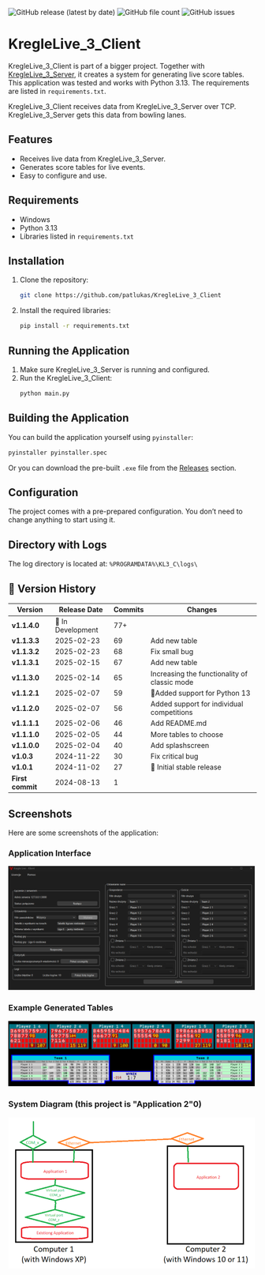 ![GitHub release (latest by date)](https://img.shields.io/github/v/release/patlukas/KregleLive_3_Client?label=Latest%20Release)
![GitHub file count](https://img.shields.io/github/directory-file-count/patlukas/KregleLive_3_Client)
![GitHub issues](https://img.shields.io/github/issues/patlukas/KregleLive_3_Client)

# KregleLive_3_Client

KregleLive_3_Client is part of a bigger project. Together with [KregleLive_3_Server](https://github.com/patlukas/KregleLive_3_Server), it creates a system for generating live score tables. This application was tested and works with Python 3.13. The requirements are listed in `requirements.txt`.

KregleLive_3_Client receives data from KregleLive_3_Server over TCP. KregleLive_3_Server gets this data from bowling lanes.

## Features
- Receives live data from KregleLive_3_Server.
- Generates score tables for live events.
- Easy to configure and use.

## Requirements
- Windows
- Python 3.13
- Libraries listed in `requirements.txt`

## Installation
1. Clone the repository:
   ```bash
   git clone https://github.com/patlukas/KregleLive_3_Client
   ```
2. Install the required libraries:
   ```bash
   pip install -r requirements.txt
   ```

## Running the Application
1. Make sure KregleLive_3_Server is running and configured.
2. Run the KregleLive_3_Client:
   ```bash
   python main.py
   ```

## Building the Application
You can build the application yourself using `pyinstaller`:
```bash
pyinstaller pyinstaller.spec
```
Or you can download the pre-built `.exe` file from the [Releases](https://github.com/patlukas/KregleLive_3_Client/releases) section.

## Configuration
The project comes with a pre-prepared configuration. You don’t need to change anything to start using it.

## Directory with Logs
The log directory is located at: `%PROGRAMDATA%\KL3_C\logs\`

## 📌 Version History

| Version          | Release Date      | Commits | Changes                                      |
|------------------|-------------------|---------|----------------------------------------------|
| **v1.1.4.0**     | 🚧 In Development | 77+     |                                              |
| **v1.1.3.3**     | 2025-02-23        | 69      | Add new table                                |
| **v1.1.3.2**     | 2025-02-23        | 68      | Fix small bug                                |
| **v1.1.3.1**     | 2025-02-15        | 67      | Add new table                                |
| **v1.1.3.0**     | 2025-02-14        | 65      | Increasing the functionality of classic mode |
| **v1.1.2.1**     | 2025-02-07        | 59      | 🐍Added support for Python 13                |
| **v1.1.2.0**     | 2025-02-07        | 56      | Added support for individual competitions    |
| **v1.1.1.1**     | 2025-02-06        | 46      | Add README.md                                |
| **v1.1.1.0**     | 2025-02-05        | 44      | More tables to choose                        |
| **v1.1.0.0**     | 2025-02-04        | 40      | Add splashscreen                             |
| **v1.0.3**       | 2024-11-22        | 30      | Fix critical bug                             |
| **v1.0.1**       | 2024-11-02        | 27      | 🎉 Initial stable release                    |
| **First commit** | 2024-08-13        | 1       |                                              |

## Screenshots
Here are some screenshots of the application:

### Application Interface
<img src="screenshots/SS_1.png" width="500">

### Example Generated Tables
<img src="screenshots/SS_2.png" width="500">

### System Diagram (this project is "Application 2"0)
<img src="screenshots/SS_3.png" width="500">
